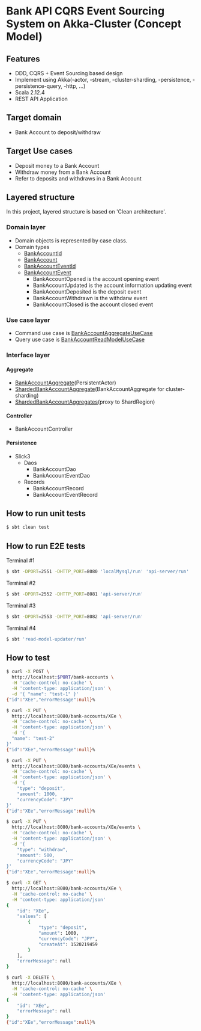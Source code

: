 # Bank API CQRS Event Sourcing System on Akka-Cluster (Concept Model)

## Features

- DDD, CQRS + Event Sourcing based design
- Implement using Akka(-actor, -stream, -cluster-sharding, -persistence, -persistence-query, -http, ...)
- Scala 2.12.4
- REST API Application

## Target domain

- Bank Account to deposit/withdraw

## Target Use cases

- Deposit money to a Bank Account
- Withdraw money from a Bank Account
- Refer to deposits and withdraws in a Bank Account

## Layered structure

In this project, layered structure is based on 'Clean architecture'.

### Domain layer

- Domain objects is represented by case class.
- Domain types
    - [BankAccountId](domain/src/main/scala/com/github/j5ik2o/bank/domain/model/BankAccountId.scala)
    - [BankAccount](domain/src/main/scala/com/github/j5ik2o/bank/domain/model/BankAccount.scala)
    - [BankAccountEventId](domain/src/main/scala/com/github/j5ik2o/bank/domain/model/BankAccountEventId.scala)
    - [BankAccountEvent](domain/src/main/scala/com/github/j5ik2o/bank/domain/model/BankAccountEvent.scala)
        - BankAccountOpened is the account opening event
        - BankAccountUpdated is the account information updating event
        - BankAccountDeposited is the deposit event
        - BankAccountWithdrawn is the withdarw event
        - BankAccountClosed is the account closed event

### Use case layer

- Command use case is [BankAccountAggregateUseCase](use-case/src/main/scala/com/github/j5ik2o/bank/useCase/BankAccountAggregateUseCase.scala)
- Query use case is [BankAccountReadModelUseCase](use-case/src/main/scala/com/github/j5ik2o/bank/useCase/BankAccountReadModelUseCase.scala)

### Interface layer

#### Aggregate

- [BankAccountAggregate](interface/src/main/scala/com/github/j5ik2o/bank/adaptor/aggregate/BankAccountAggregate.scala)(PersistentActor)
- [ShardedBankAccountAggregate](interface/src/main/scala/com/github/j5ik2o/bank/adaptor/aggregate/ShardedBankAccountAggregate.scala)(BankAccountAggregate for cluster-sharding)
- [ShardedBankAccountAggregates](interface/src/main/scala/com/github/j5ik2o/bank/adaptor/aggregate/ShardedBankAccountAggregates.scala)(proxy to ShardRegion)

#### Controller

- BankAccountController

#### Persistence

- Slick3
    - Daos
        - BankAccountDao
        - BankAccountEventDao
    - Records
        - BankAccountRecord
        - BankAccountEventRecord

## How to run unit tests

```sh
$ sbt clean test
```

## How to run E2E tests

Terminal #1

```sh
$ sbt -DPORT=2551 -DHTTP_PORT=8080 'localMysql/run' 'api-server/run'
```

Terminal #2

```sh
$ sbt -DPORT=2552 -DHTTP_PORT=8081 'api-server/run'
```

Terminal #3

```sh
$ sbt -DPORT=2553 -DHTTP_PORT=8082 'api-server/run'
```

Terminal #4

```sh
$ sbt 'read-model-updater/run'
```

## How to test

```sh
$ curl -X POST \
  http://localhost:$PORT/bank-accounts \
  -H 'cache-control: no-cache' \
  -H 'content-type: application/json' \
  -d '{ "name": "test-1" }'
{"id":"XEe","errorMessage":null}%

$ curl -X PUT \
  http://localhost:8080/bank-accounts/XEe \
  -H 'cache-control: no-cache' \
  -H 'content-type: application/json' \
  -d '{
  "name": "test-2"
}'
{"id":"XEe","errorMessage":null}%

$ curl -X PUT \
  http://localhost:8080/bank-accounts/XEe/events \
  -H 'cache-control: no-cache' \
  -H 'content-type: application/json' \
  -d '{
	"type": "deposit",
	"amount": 1000,
	"currencyCode": "JPY"
}'
{"id":"XEe","errorMessage":null}%

$ curl -X PUT \
  http://localhost:8080/bank-accounts/XEe/events \
  -H 'cache-control: no-cache' \
  -H 'content-type: application/json' \
  -d '{
	"type": "withdraw",
	"amount": 500,
	"currencyCode": "JPY"
}'
{"id":"XEe","errorMessage":null}%

$ curl -X GET \
  http://localhost:8080/bank-accounts/XEe \
  -H 'cache-control: no-cache' \
  -H 'content-type: application/json'
{
    "id": "XEe",
    "values": [
        {
            "type": "deposit",
            "amount": 1000,
            "currencyCode": "JPY",
            "createAt": 1520219459
        }
    ],
    "errorMessage": null
}

$ curl -X DELETE \
  http://localhost:8080/bank-accounts/XEe \
  -H 'cache-control: no-cache' \
  -H 'content-type: application/json'
{
    "id": "XEe",
    "errorMessage": null
}
{"id":"XEe","errorMessage":null}%
```
